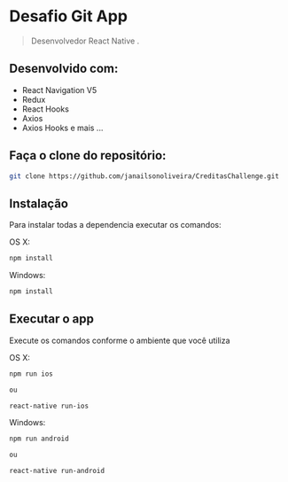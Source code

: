 # Desafio Git App
> Desenvolvedor React Native .

## Desenvolvido com:

- React Navigation V5
- Redux
- React Hooks
- Axios
- Axios Hooks
e mais ...


## Faça o clone do repositório:

```sh
git clone https://github.com/janailsonoliveira/CreditasChallenge.git
```

## Instalação

Para instalar todas a dependencia executar os comandos:

OS X:

```sh
npm install
```

Windows:

```sh
npm install
```

## Executar o app

Execute os comandos conforme o ambiente que você utiliza

OS X:

```sh
npm run ios

ou

react-native run-ios
```

Windows:

```sh
npm run android

ou

react-native run-android
```
